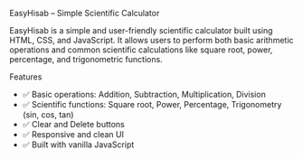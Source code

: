EasyHisab – Simple Scientific Calculator

EasyHisab is a simple and user-friendly scientific calculator built using HTML, CSS, and JavaScript. It allows users to perform both basic arithmetic operations and common scientific calculations like square root, power, percentage, and trigonometric functions.

 Features

- ✅ Basic operations: Addition, Subtraction, Multiplication, Division  
- ✅ Scientific functions: Square root, Power, Percentage, Trigonometry (sin, cos, tan)  
- ✅ Clear and Delete buttons  
- ✅ Responsive and clean UI  
- ✅ Built with vanilla JavaScript
  
